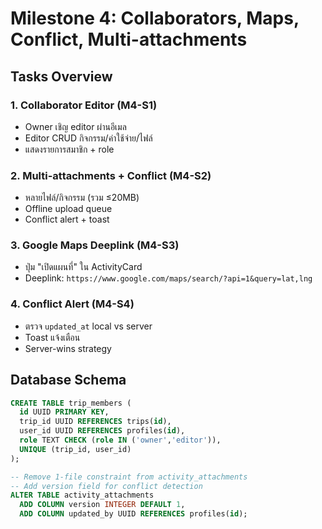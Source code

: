 # Milestone 4: Collaborators, Maps, Conflict, Multi-attachments

## Tasks Overview

### 1. Collaborator Editor (M4-S1)
- Owner เชิญ editor ผ่านอีเมล
- Editor CRUD กิจกรรม/ค่าใช้จ่าย/ไฟล์
- แสดงรายการสมาชิก + role

### 2. Multi-attachments + Conflict (M4-S2)
- หลายไฟล์/กิจกรรม (รวม ≤20MB)
- Offline upload queue
- Conflict alert + toast

### 3. Google Maps Deeplink (M4-S3)
- ปุ่ม "เปิดแผนที่" ใน ActivityCard
- Deeplink: `https://www.google.com/maps/search/?api=1&query=lat,lng`

### 4. Conflict Alert (M4-S4)
- ตรวจ `updated_at` local vs server
- Toast แจ้งเตือน
- Server-wins strategy

## Database Schema

```sql
CREATE TABLE trip_members (
  id UUID PRIMARY KEY,
  trip_id UUID REFERENCES trips(id),
  user_id UUID REFERENCES profiles(id),
  role TEXT CHECK (role IN ('owner','editor')),
  UNIQUE (trip_id, user_id)
);

-- Remove 1-file constraint from activity_attachments
-- Add version field for conflict detection
ALTER TABLE activity_attachments 
  ADD COLUMN version INTEGER DEFAULT 1,
  ADD COLUMN updated_by UUID REFERENCES profiles(id);
```
